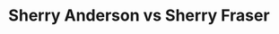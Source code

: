 ---
title: Sherry Anderson vs Sherry Fraser
player1:
  name: Anderson, Sherry
  percent: 74
  wins: 0
  losses: 1
player2:
  name: Fraser, Sherry
  percent: 78
  wins: 1
  losses: 0
games:
- player1:
    team: SK
    position: Fourth
    percent: 74
    win: 0
    loss: 1
  player2:
    team: BC
    position: Second
    percent: 78
    win: 1
    loss: 0
  event: Hearts
  year: 1995
  draw: Round Robin(7)
  score: SK 3 - BC 7
- player1:
    team: AND
    position: Fourth
    percent: 82
    win: 0
    loss: 1
  player2:
    team: FRA
    position: Fourth
    percent: 81
    win: 1
    loss: 0
  event: Trials (Women)
  year: 2001
  draw: Round Robin(1)
  score: FRA 9 - AND 6
---